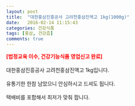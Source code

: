 ```yaml
---
layout: post
title:  "대한홍삼진흥공사 고려천홍삼진액고 1kg(1000g)"
date:   2016-02-14 11:15:43
categories: 건강식품
tags: [홍삼, 건강즙]
comments: true
---
```


<strong><span style="color: rgb(255, 0, 0);">[법정교육 이수, 건강기능식품 영업신고 완료]</span></strong>
<br><br>
대한홍삼진흥공사 고려천홍삼진액고 1kg입니다.
<br><br>
유통기한 한참 남았으니 안심하시고 드셔도 됩니다. 
<br><br>
택배비를 포함해서 최저가 맞춰 팝니다.<br>
<br>
<img class="image" src="https://1.bp.blogspot.com/--FUTSe_juKA/W-ieTQH5hMI/AAAAAAAAAtw/3z2_ymcyAzcroSuMiXBJXP_Q1bZrhHFCgCLcBGAs/s320/3525734734.jpg" alt=""/>
<br>
<br>
<img class="image" src="http://www.nbbang.co.kr/data/webedit/20180213170738_zersspot.jpg" alt=""/>

